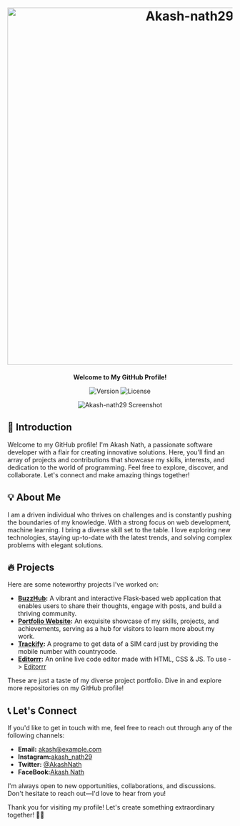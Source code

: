 <h1 align="center">
  <img src="https://raw.githubusercontent.com/Akash-nath29/Akash-nath29/main/assets/banner.png" alt="Akash-nath29" width="800px">
</h1>

<p align="center">
  <b>Welcome to My GitHub Profile!</b>
</p>

<p align="center">
  <img src="https://img.shields.io/badge/version-1.0.0-brightgreen.svg" alt="Version">
  <img src="https://img.shields.io/badge/license-MIT-blue.svg" alt="License">
</p>

<p align="center">
  <img src="https://raw.githubusercontent.com/Akash-nath29/Akash-nath29/main/assets/screenshot.png" alt="Akash-nath29 Screenshot">
</p>

## 🚀 Introduction

Welcome to my GitHub profile! I'm Akash Nath, a passionate software developer with a flair for creating innovative solutions. Here, you'll find an array of projects and contributions that showcase my skills, interests, and dedication to the world of programming. Feel free to explore, discover, and collaborate. Let's connect and make amazing things together!

## 💡 About Me

I am a driven individual who thrives on challenges and is constantly pushing the boundaries of my knowledge. With a strong focus on web development, machine learning. I bring a diverse skill set to the table. I love exploring new technologies, staying up-to-date with the latest trends, and solving complex problems with elegant solutions.

## 🔥 Projects

Here are some noteworthy projects I've worked on:

- **[BuzzHub](https://github.com/Akash-nath29/BuzzHub):** A vibrant and interactive Flask-based web application that enables users to share their thoughts, engage with posts, and build a thriving community.
- **[Portfolio Website](https://github.com/Akash-nath29/Portfolio-Website):** An exquisite showcase of my skills, projects, and achievements, serving as a hub for visitors to learn more about my work.
- **[Trackify](https://github.com/Akash-nath29/Trackify):** A programe to get data of a SIM card just by providing the mobile number with countrycode.
- **[Editorrr](https://github.com/Akash-nath29/Editorrr):** An online live code editor made with HTML, CSS & JS. To use -> [Editorrr](https://akash-nath29.github.io/Editorrr/)

These are just a taste of my diverse project portfolio. Dive in and explore more repositories on my GitHub profile!

## 📞 Let's Connect

If you'd like to get in touch with me, feel free to reach out through any of the following channels:

- **Email:** [akash@example.com](mailto:akash@example.com)
- **Instagram:**[akash_nath29](https://www.instagram.com/akash_nath29/)
- **Twitter:** [@AkashNath](https://twitter.com/AkashNath)
- **FaceBook:**[Akash Nath](profile.php?id=100086780768687)

I'm always open to new opportunities, collaborations, and discussions. Don't hesitate to reach out—I'd love to hear from you!

Thank you for visiting my profile! Let's create something extraordinary together! 🚀✨
